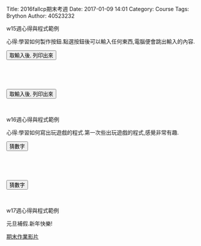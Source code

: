 Title: 2016fallcp期末考週
Date: 2017-01-09 14:01
Category: Course
Tags: Brython
Author: 40523232

<!-- 導入 Brython 標準程式庫 -->
<script type="text/javascript" 
    src="https://cdn.rawgit.com/brython-dev/brython/master/www/src/brython_dist.js">
</script>

<!-- 啟動 Brython -->
<script>
window.onload=function(){
brython(1);
}
</script>

w15週心得與程式範例

心得:學習如何製作按鈕.點選按鈕後可以輸入任何東西,電腦便會跳出輸入的內容.

<script type="text/python3">
from browser import document
from browser import alert

def get_input(ev):
    the_input= input("請輸入")
    alert("輸入為:"+str(the_input))


document['ch01'].bind('click',get_input)
</script>
<p><button id="ch01">取輸入後, 列印出來</button></p>

<pre class="brush: python">

<script type="text/python3">
from browser import document
from browser import alert

def get_input(ev):
    the_input= input("請輸入")
    alert("輸入為:"+str(the_input))


document['ch01'].bind('click',get_input)
</script>
<p><button id="ch01">取輸入後, 列印出來</button></p>
</pre>
w16週心得與程式範例

心得:學習如何寫出玩遊戲的程式.第一次些出玩遊戲的程式,感覺非常有趣.



<!-- 以下實際利用  Brython 畫圖 -->
<script type="text/python3">
from browser import document
from browser import alert
import random

def a_input(ev):
    ans = random.randint(1, 100)
    
    a_in = int(input("輸入整數:"))
    guess = 1

    while ans != a_in:
        if a_in < ans:
            a_in = int(input("too small"))
        else:
            a_in = int(input("too big"))
        guess += 1
        
    alert("恭喜答對 ,一共猜了" + (str(guess)) + "次")

document['ch02'].bind('click',a_input)
</script>
<p><button id="ch02">猜數字</button></p>

<pre class="brush: python">

<script type="text/python3">
from browser import document
from browser import alert
import random

def a_input(ev):
    ans = random.randint(1, 100)
    
    a_in = int(input("輸入整數:"))
    guess = 1

    while ans != a_in:
        if a_in < ans:
            a_in = int(input("too small"))
        else:
            a_in = int(input("too big"))
        guess += 1
        
    alert("恭喜答對 ,一共猜了" + (str(guess)) + "次")

document['ch02'].bind('click',a_input)
</script>
<p><button id="ch02">猜數字</button></p>
</pre>
w17週心得與程式範例

元旦補假.新年快樂!

<a href="https://vimeo.com/199432072">期末作業影片</a>
